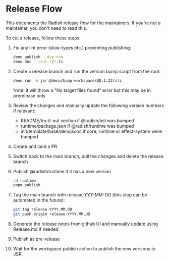 # Release Flow

This documents the Radish release flow for the maintainers. If you're not a
maintainer, you don't need to read this.

To cut a release, follow these steps:

1. Fix any lint error (slow-types etc.) preventing publishing:
   ```sh
   deno publish --dry-run
   deno doc --lint */*.ts
   ```

2. Create a release branch and run the version bump script from the root:
   ```sh
   deno run -A jsr:@deno/bump-workspaces@0.1.22/cli
   ```
   Note: it will throw a "No target files found" error but this may be in
   prerelease only

3. Review the changes and manually update the following version numbers if
   relevant:
   - README/try-it-out section if @radish/init was bumped
   - runtime/package.json if @radish/runtime was bumped
   - init/template/base/denojsonc if core, runtime or effect-system were bumped

4. Create and land a PR

5. Switch back to the main branch, pull the changes and delete the release
   branch

6. Publish @radish/runtime if it has a new version
   ```sh
   cd runtime
   pnpm publish
   ```

7. Tag the main branch with release-YYY-MM-DD (this step can be automated in the
   future):

   ```sh
   git tag release-YYYY.MM.DD
   git push origin release-YYYY.MM.DD
   ```

8. Generate the release notes from github UI and manually update using
   Release.md if needed

9. Publish as pre-release

10. Wait for the workspace publish action to publish the new versions to JSR.
